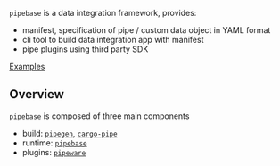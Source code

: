 `pipebase` is a data integration framework, provides:
* manifest, specification of pipe / custom data object in YAML format
* cli tool to build data integration app with manifest
* pipe plugins using third party SDK

[Examples]

## Overview
`pipebase` is composed of three main components
* build: [`pipegen`], [`cargo-pipe`]
* runtime: [`pipebase`]
* plugins: [`pipeware`]

[`cargo-pipe`]: https://github.com/pipebase/pipebase/tree/main/cargo-pipe
[`pipebase`]: https://github.com/pipebase/pipebase/tree/main/pipebase
[`pipegen`]: https://github.com/pipebase/pipebase/tree/main/pipegen
[`pipeware`]: https://github.com/pipebase/pipebase/tree/main/pipeware
[`examples`]: https://github.com/pipebase/pipebase/tree/main/examples
[Examples]: https://github.com/pipebase/pipebase/tree/main/examples